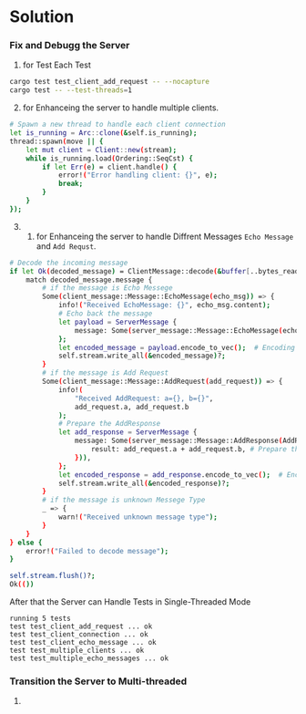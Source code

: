 # Solution

### **Fix and Debugg the Server**
1. for Test Each Test 
```bash
cargo test test_client_add_request -- --nocapture
cargo test -- --test-threads=1
```

2. for Enhanceing the server to handle multiple clients.
```bash
# Spawn a new thread to handle each client connection
let is_running = Arc::clone(&self.is_running);
thread::spawn(move || {
    let mut client = Client::new(stream);
    while is_running.load(Ordering::SeqCst) {
        if let Err(e) = client.handle() {
            error!("Error handling client: {}", e);
            break;
        }
    }
});
```

3. 1. for Enhanceing the server to handle Diffrent Messages `Echo Message` and `Add Requst`.
```bash
# Decode the incoming message
if let Ok(decoded_message) = ClientMessage::decode(&buffer[..bytes_read]) {
    match decoded_message.message {
        # if the message is Echo Messege
        Some(client_message::Message::EchoMessage(echo_msg)) => {
            info!("Received EchoMessage: {}", echo_msg.content);
            # Echo back the message
            let payload = ServerMessage {
                message: Some(server_message::Message::EchoMessage(echo_msg)),
            };
            let encoded_message = payload.encode_to_vec();  # Encoding the message
            self.stream.write_all(&encoded_message)?;
        }
        # if the message is Add Request
        Some(client_message::Message::AddRequest(add_request)) => {
            info!(
                "Received AddRequest: a={}, b={}",
                add_request.a, add_request.b
            );
            # Prepare the AddResponse
            let add_response = ServerMessage {
                message: Some(server_message::Message::AddResponse(AddResponse {
                    result: add_request.a + add_request.b, # Prepare the Result of Add Request
                })),
            };
            let encoded_response = add_response.encode_to_vec();  # Encoding the response
            self.stream.write_all(&encoded_response)?;
        }
        # if the message is unknown Messege Type
        _ => {
            warn!("Received unknown message type");
        }
    }
} else {
    error!("Failed to decode message");
}

self.stream.flush()?;
Ok(())
```

After that the Server can Handle Tests in Single-Threaded Mode
```plaintext
running 5 tests
test test_client_add_request ... ok
test test_client_connection ... ok
test test_client_echo_message ... ok
test test_multiple_clients ... ok
test test_multiple_echo_messages ... ok
```

### **Transition the Server to Multi-threaded**
1.